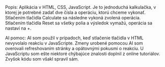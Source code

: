 Popis:
Aplikácia v HTML, CSS, JavaScript. Je to jednoduchá kalkulačka, v ktorej je potrebné zadať dve čísla a operáciu, ktorú chceme vykonať.
Stlačením tlačidla Calculate sa následne vykoná zvolená operácia.
Stlačením tlačidla Reset sa všetky polia a výsledok vymažú, operácia sa nastaví na +.

AI pomoc:
AI som použil v prípadoch, keď stlačenie tlačidla v HTML nevyvolalo reakciu v JavaScripte.
Zmeny urobené pomocou AI som overovali refreshovaním stránky a opätovnými pokusmi o reakciu.
U JavaScriptu som ešte niektoré chýbajúce znalosti doplnil z online tutoriálov.
Zvyšok kódu som všakl spravil sám.
